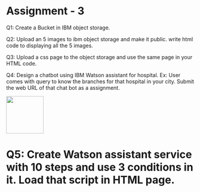 # Assignment - 3
Q1: Create a Bucket in IBM object storage. 

Q2: Upload an 5 images  to ibm object storage and make it public. write html code to displaying all the 5 images. 

Q3: Upload a css page to the object storage and use the same page in your HTML code.

Q4: Design a chatbot using IBM Watson assistant for hospital. Ex: User comes with query to know the branches for that hospital in your city. Submit the web URL of that chat bot as a assignment. 

[<img src="https://cdn-icons-png.flaticon.com/512/2040/2040946.png" width="100"/>](https://web-chat.global.assistant.watson.appdomain.cloud/preview.html?backgroundImageURL=https%3A%2F%2Fau-syd.assistant.watson.cloud.ibm.com%2Fpublic%2Fimages%2Fupx-c461f71a-3d55-4b78-967c-53deb64ebc7a%3A%3Abbd25503-aca5-403c-946d-873553c3befb&integrationID=be2ec663-d312-47bd-b672-acfa0b2bf45a&region=au-syd&serviceInstanceID=c461f71a-3d55-4b78-967c-53deb64ebc7a)
    
# Q5: Create Watson assistant service with 10 steps and use 3 conditions in it. Load that script in HTML page.



